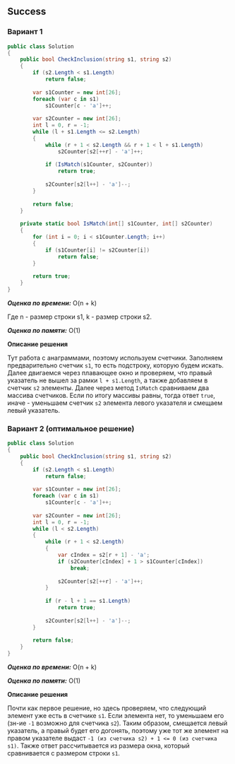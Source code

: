 ## Success

### Вариант 1

```csharp
public class Solution
{
    public bool CheckInclusion(string s1, string s2)
    {
        if (s2.Length < s1.Length)
            return false;
            
        var s1Counter = new int[26];
        foreach (var c in s1)
            s1Counter[c - 'a']++;
            
        var s2Counter = new int[26];    
        int l = 0, r = -1;
        while (l + s1.Length <= s2.Length)
        {
            while (r + 1 < s2.Length && r + 1 < l + s1.Length)
                s2Counter[s2[++r] - 'a']++;
                
            if (IsMatch(s1Counter, s2Counter))
                return true;
                
            s2Counter[s2[l++] - 'a']--;       
        }
        
        return false;
    }
    
    private static bool IsMatch(int[] s1Counter, int[] s2Counter)
    {
        for (int i = 0; i < s1Counter.Length; i++)
        {
            if (s1Counter[i] != s2Counter[i])
                return false;
        }
        
        return true;
    }
}
```

***Оценка по времени:*** O(n + k)

Где n - размер строки s1, k - размер строки s2.

***Оценка по памяти:*** O(1)

**Описание решения**

Тут работа с анаграммами, поэтому используем счетчики. Заполняем предварительно счетчик `s1`, то есть подстроку, которую будем искать. Далее двигаемся через плавающее окно и проверяем, что правый указатель не вышел за рамки `l + s1.Length`, а также добавляем в счетчик `s2` элементы. Далее через метод `IsMatch` сравниваем два массива счетчиков. Если по итогу массивы равны, тогда ответ `true`, иначе - уменьшаем счетчик `s2` элемента левого указателя и смещаем левый указатель.

### Вариант 2 (оптимальное решение)

```csharp
public class Solution
{
    public bool CheckInclusion(string s1, string s2)
    {
        if (s2.Length < s1.Length)
            return false;
            
        var s1Counter = new int[26];
        foreach (var c in s1)
            s1Counter[c - 'a']++;
            
        var s2Counter = new int[26];    
        int l = 0, r = -1;
        while (l < s2.Length)
        {
            while (r + 1 < s2.Length)
            {
                var cIndex = s2[r + 1] - 'a';
                if (s2Counter[cIndex] + 1 > s1Counter[cIndex])
                    break;
                    
                s2Counter[s2[++r] - 'a']++;    
            }
                
            if (r - l + 1 == s1.Length)
                return true;
                
            s2Counter[s2[l++] - 'a']--;       
        }
        
        return false;
    }
}
```

***Оценка по времени:*** O(n + k)

***Оценка по памяти:*** O(1)

**Описание решения**

Почти как первое решение, но здесь проверяем, что следующий элемент уже есть в счетчике `s1`. Если элемента нет, то уменьшаем его (зн-ие `-1` возможно для счетчика `s2`). Таким образом, смещается левый указатель, а правый будет его догонять, поэтому уже тот же элемент на правом указателе выдаст `-1 (из счетчика s2) + 1 <= 0 (из счетчика s1)`. Также ответ рассчитывается из размера окна, который сравнивается с размером строки `s1`. 